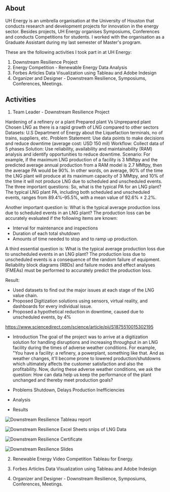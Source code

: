 ## About
UH Energy is an umbrella organisation at the University of Houston that conducts research and development projects for innovation in the energy sector. Besides projects, UH Energy organises Symposiums, Conferences and conducts Competitions for students. I worked with the organisation as a Graduate Assistant during my last semester of Master's program. 

These are the following activities I took part in at UH Energy:
1. Downstream Resilience Project
2. Energy Competition - Renewable Energy Data Analysis
3. Forbes Articles Data Visualization using Tableau and Adobe Indesign
4. Organizer and Designer - Downstream Resilience, Symposiums, Conferences, Meetings.

## Activities
1. Team Leader - Downstream Resilience Project

Hardening of a refinery or a plant
Prepared plant Vs Unprepared plant
Chosen LNG as there is a rapid growth of LNG compared to other sectors
Datasets: U.S Department of Energy about the Liquefaction terminals, no of trains, suppliers, etc. 
Problem Statement: Use data points to make decisions and reduce downtime (average cost: USD 150 mil)
Workflow: Collect data of 5 phases
Solution: Use reliability, availability and maintainability (RAM) analysis and identify opportunities to reduce downtime.
Scenario: For example, if the maximum LNG production of a facility is 3 MMtpy and the predicted average annual production from a RAM model is 2.7 MMtpy, then the average PA would be 90%. In other words, on average, 90% of the time the LNG plant will produce at its maximum capacity of 3 MMtpy, and 10% of the time it will not produce LNG due to scheduled and unscheduled events.
The three important questions:
So, what is the typical PA for an LNG plant? The typical LNG plant PA, including both scheduled and unscheduled events, ranges from 89.4%–95.5%, with a mean value of 92.6% ± 2.2%.

Another important question is: What is the typical average production loss due to scheduled events in an LNG plant? The production loss can be accurately evaluated if the following items are known:

* Interval for maintenance and inspections
* Duration of each total shutdown
* Amounts of time needed to stop and to ramp up production.

A third essential question is: What is the typical average production loss due to unscheduled events in an LNG plant? The production loss due to unscheduled events is a consequence of the random failure of equipment. Reliability block diagrams (RBDs) and failure modes and effect analyses (FMEAs) must be performed to accurately predict the production loss. 

Result:
* Used datasets to find out the major issues at each stage of the LNG value chain. 
* Proposed Digitization solutions using sensors, virtual reality, and dashboards for every individual issue.
* Proposed a hypothetical reduction in downtime, caused due to unscheduled events, by 4%



https://www.sciencedirect.com/science/article/pii/S1875510015302195

* Introduction
The goal of the project was to arrive at a digitization solution for handling disruptions and increasing throughput in an LNG facility during the times of adverse weather conditions. For example, "You have a facility: a refinery, a powerplant, something like that. And as weather changes, it'll become prone to lowered production/shutdowns which ultimately affects the customer satisfaction and also the profitability. Now, during these adverse weather conditions, we ask the question: How can data help us keep the performance of the plant unchanged and thereby meet production goals?

* Problems
Shutdown, Delays
Production Inefficiencies

* Analysis

* Results



![Downstream Resilience Tableau report]()

![Downstream Resilience Excel Sheets snips of LNG Data]()

![Downstream Resilience Certificate]()

![Downstream Resilience Slides]()


2. Renewable Energy Video Competition
Tableau for Energy.



3. Forbes Articles Data Visualization using Tableau and Adobe Indesign



4. Organizer and Designer - Downstream Resilience, Symposiums, Conferences, Meetings.
